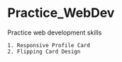 # Practice_WebDev
Practice web development skills

    1. Responsive Profile Card
    2. Flipping Card Design